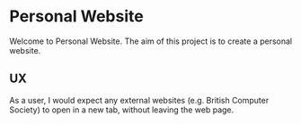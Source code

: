 # Personal Website

Welcome to Personal Website.  The aim of this project
is to create a personal website.

## UX

As a user, I would expect any external websites (e.g. British Computer Society) to open in a new tab, without leaving the web page.


